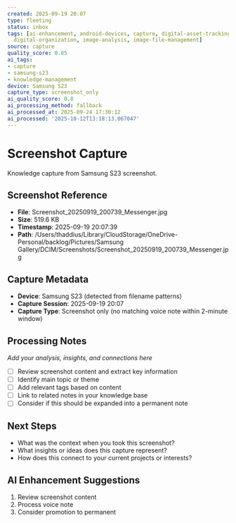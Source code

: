 ```yaml
---
created: 2025-09-19 20:07
type: fleeting
status: inbox
tags: [ai-enhancement, android-devices, capture, digital-asset-tracking, digital-forensics,
  digital-organization, image-analysis, image-file-management]
source: capture
quality_score: 0.85
ai_tags:
- capture
- samsung-s23
- knowledge-management
device: Samsung S23
capture_type: screenshot_only
ai_quality_score: 0.8
ai_processing_method: fallback
ai_processed_at: 2025-09-24 17:30:12
ai_processed: '2025-10-12T13:18:13.067047'
---
```

# Screenshot Capture

Knowledge capture from Samsung S23 screenshot.

## Screenshot Reference

- **File**: Screenshot_20250919_200739_Messenger.jpg
- **Size**: 519.6 KB
- **Timestamp**: 2025-09-19 20:07:39
- **Path**: /Users/thaddius/Library/CloudStorage/OneDrive-Personal/backlog/Pictures/Samsung Gallery/DCIM/Screenshots/Screenshot_20250919_200739_Messenger.jpg

## Capture Metadata

- **Device**: Samsung S23 (detected from filename patterns)
- **Capture Session**: 2025-09-19 20:07
- **Capture Type**: Screenshot only (no matching voice note within 2-minute window)

## Processing Notes

*Add your analysis, insights, and connections here*

- [ ] Review screenshot content and extract key information
- [ ] Identify main topic or theme
- [ ] Add relevant tags based on content
- [ ] Link to related notes in your knowledge base
- [ ] Consider if this should be expanded into a permanent note

## Next Steps

- What was the context when you took this screenshot?
- What insights or ideas does this capture represent?
- How does this connect to your current projects or interests?



## AI Enhancement Suggestions

1. Review screenshot content
2. Process voice note
3. Consider promotion to permanent
